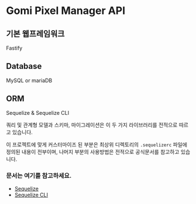 # Gomi Pixel Manager API

## 기본 웹프레임워크
Fastify

## Database
MySQL or mariaDB

## ORM
Sequelize & Sequelize CLI

쿼리 및 관계형 모델과 스키마, 마이그레이션은 이 두 가지 라이브러리를 전적으로 따르고 있습니다.

이 프로젝트에 맞게 커스터마이즈 된 부분은 최상위 디렉토리의 `.sequelizerc` 파일에 정의된 내용이 전부이며, 나머지 부분의 사용방법은 전적으로 공식문서를 참고하고 있습니다.

### 문서는 여기를 참고하세요.
- [Sequelize](https://sequelize.org/master)
- [Sequelize CLI](https://github.com/sequelize/cli)

